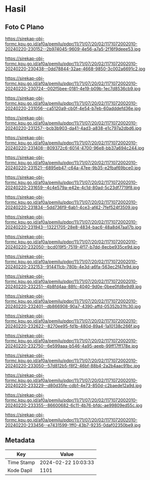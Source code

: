 # Hasil

## Foto C Plano

https://sirekap-obj-formc.kpu.go.id/af0a/pemilu/pdpr/11/71/07/20/02/1171072002010-20240220-230152--2b974045-9609-4e56-a7a5-2f16f9deee53.jpg

https://sirekap-obj-formc.kpu.go.id/af0a/pemilu/pdpr/11/71/07/20/02/1171072002010-20240220-230438--0dd78844-32ae-4668-9850-3c002a6691c2.jpg

https://sirekap-obj-formc.kpu.go.id/af0a/pemilu/pdpr/11/71/07/20/02/1171072002010-20240220-230724--002f5bee-0181-4e19-b09b-1ec7d8536cb9.jpg

https://sirekap-obj-formc.kpu.go.id/af0a/pemilu/pdpr/11/71/07/20/02/1171072002010-20240220-231056--ca5120a9-cb0f-4e54-b7eb-60adddefd36e.jpg

https://sirekap-obj-formc.kpu.go.id/af0a/pemilu/pdpr/11/71/07/20/02/1171072002010-20240220-231257--bcb3b903-da41-4ad3-a838-e1c797a2dbd6.jpg

https://sirekap-obj-formc.kpu.go.id/af0a/pemilu/pdpr/11/71/07/20/02/1171072002010-20240220-231408--809372c6-6014-4700-96e8-bb37a694c244.jpg

https://sirekap-obj-formc.kpu.go.id/af0a/pemilu/pdpr/11/71/07/20/02/1171072002010-20240220-231521--6895eb47-c64a-47ee-9b35-e2fbaf69bce0.jpg

https://sirekap-obj-formc.kpu.go.id/af0a/pemilu/pdpr/11/71/07/20/02/1171072002010-20240220-231659--4c4e579a-e42e-4c1d-80ad-5c23df7719f8.jpg

https://sirekap-obj-formc.kpu.go.id/af0a/pemilu/pdpr/11/71/07/20/02/1171072002010-20240220-231834--5dd736f9-6ab1-4ce3-af42-7fef524f3509.jpg

https://sirekap-obj-formc.kpu.go.id/af0a/pemilu/pdpr/11/71/07/20/02/1171072002010-20240220-231943--13221705-28e8-4834-bac6-48a8d47aa17b.jpg

https://sirekap-obj-formc.kpu.go.id/af0a/pemilu/pdpr/11/71/07/20/02/1171072002010-20240220-232050--bcd019f5-7519-4f17-b7dd-8ecbe935ce9d.jpg

https://sirekap-obj-formc.kpu.go.id/af0a/pemilu/pdpr/11/71/07/20/02/1171072002010-20240220-232153--914411cb-780b-4e3d-a6fa-563ec2f47e9d.jpg

https://sirekap-obj-formc.kpu.go.id/af0a/pemilu/pdpr/11/71/07/20/02/1171072002010-20240220-232251--4b8fd4aa-88fc-4040-9d0e-0bee0fd8e9d9.jpg

https://sirekap-obj-formc.kpu.go.id/af0a/pemilu/pdpr/11/71/07/20/02/1171072002010-20240220-232401--db866908-90a7-4390-affd-05352b31fc30.jpg

https://sirekap-obj-formc.kpu.go.id/af0a/pemilu/pdpr/11/71/07/20/02/1171072002010-20240220-232622--8270ee95-fd1b-480d-89a4-1a10138c266f.jpg

https://sirekap-obj-formc.kpu.go.id/af0a/pemilu/pdpr/11/71/07/20/02/1171072002010-20240220-232750--6e599aaa-b546-4a95-aeeb-99ff17ff178e.jpg

https://sirekap-obj-formc.kpu.go.id/af0a/pemilu/pdpr/11/71/07/20/02/1171072002010-20240220-233050--57d812b5-f8f2-46bf-88b4-2a2b4aac91bc.jpg

https://sirekap-obj-formc.kpu.go.id/af0a/pemilu/pdpr/11/71/07/20/02/1171072002010-20240220-233229--d80d35fe-cdb1-4e73-850d-c2baede12a9d.jpg

https://sirekap-obj-formc.kpu.go.id/af0a/pemilu/pdpr/11/71/07/20/02/1171072002010-20240220-233355--86600682-6c11-4b76-bfdc-ae99809ed55c.jpg

https://sirekap-obj-formc.kpu.go.id/af0a/pemilu/pdpr/11/71/07/20/02/1171072002010-20240220-233456--e7431599-1ff0-43b7-9235-0daf02350be9.jpg


## Metadata

| Key        | Value               |
| ---------- | ------------------- |
| Time Stamp | 2024-02-22 10:03:33 |
| Kode Dapil | 1101                |



